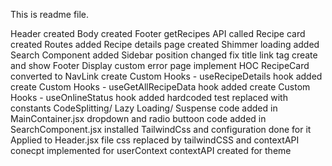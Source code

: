 This is readme file.

Header created
Body created
Footer
getRecipes API called
Recipe card created
Routes added
Recipe details page created
Shimmer loading added
Search Component added
Sidebar position changed
fix title link tag
create and show Footer
Display custom error page
implement HOC
RecipeCard converted to NavLink
create Custom Hooks - useRecipeDetails hook added
create Custom Hooks - useGetAllRecipeData hook added
create Custom Hooks - useOnlineStatus hook added
hardcoded test replaced with constants
CodeSplitting/ Lazy Loading/ Suspense code added in MainContainer.jsx
dropdown and radio buttoon code added in SearchComponent.jsx
installed TailwindCss and configuration done for it
Applied to Header.jsx file
css replaced by tailwindCSS and contextAPI conecpt implemented for userContext
contextAPI created for theme
